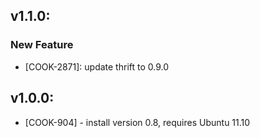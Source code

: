 ## v1.1.0:

### New Feature

- [COOK-2871]: update thrift to 0.9.0

## v1.0.0:

* [COOK-904] - install version 0.8, requires Ubuntu 11.10

